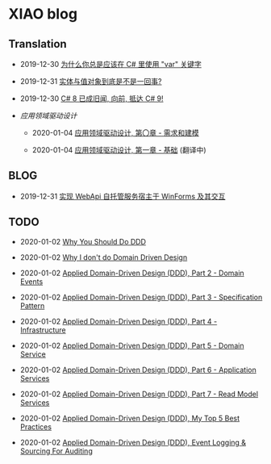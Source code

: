 # XIAO blog

## Translation

- 2019-12-30 [为什么你总是应该在 C# 里使用 "var" 关键字](./translations/why-you-should-always-use-var-keyword.md)

- 2019-12-31 [实体与值对象到底是不是一回事?](./translations/is-entity-same-as-value-object.md)

- 2019-12-30 [C# 8 已成旧闻, 向前, 抵达 C# 9!](./translations/csharp-8-is-old-news-onward-to-csharp-9.md)

- *应用领域驱动设计*

  - 2020-01-04 [应用领域驱动设计, 第〇章 - 需求和建模](./translations/applied-domain-driven-design-ddd-part-0.md)

  - 2020-01-04 [应用领域驱动设计, 第一章 - 基础](./translations/applied-domain-driven-design-ddd-part-1.md) (翻译中)

## BLOG

- 2019-12-31 [实现 WebApi 自托管服务宿主于 WinForms 及其交互](./blogs/run-self-hosting-owin-web-api-inside-winforms.md)

## TODO

- 2020-01-02 [Why You Should Do DDD](http://www.informit.com/articles/article.aspx?p=1944876&seqNum=2)

- 2020-01-02 [Why I don't do Domain Driven Design](https://www.tonymarston.net/php-mysql/dont-do-domain-driven-design.html)

- 2020-01-02 [Applied Domain-Driven Design (DDD), Part 2 - Domain Events](http://www.zankavtaskin.com/2013/09/applied-domain-driven-design-ddd-part-2.html)

- 2020-01-02 [Applied Domain-Driven Design (DDD), Part 3 - Specification Pattern](http://www.zankavtaskin.com/2013/10/applied-domain-driven-design-ddd-part-3.html)

- 2020-01-02 [Applied Domain-Driven Design (DDD), Part 4 - Infrastructure](http://www.zankavtaskin.com/2013/11/applied-domain-driven-design-ddd-part-4_16.html)

- 2020-01-02 [Applied Domain-Driven Design (DDD), Part 5 - Domain Service](http://www.zankavtaskin.com/2013/11/applied-domain-driven-design-ddd-part-4.html)

- 2020-01-02 [Applied Domain-Driven Design (DDD), Part 6 - Application Services](http://www.zankavtaskin.com/2013/11/applied-domain-driven-design-ddd-part-6.html)

- 2020-01-02 [Applied Domain-Driven Design (DDD), Part 7 - Read Model Services](http://www.zankavtaskin.com/2016/06/applied-domain-driven-design-ddd-part-7.html)

- 2020-01-02 [Applied Domain-Driven Design (DDD), My Top 5 Best Practices](https://www.codeproject.com/Articles/1131462/Domain-Driven-Design-My-Top-Best-Practices)

- 2020-01-02 [Applied Domain-Driven Design (DDD), Event Logging & Sourcing For Auditing](http://www.zankavtaskin.com/2016/08/applied-domain-driven-design-ddd-event.html)
